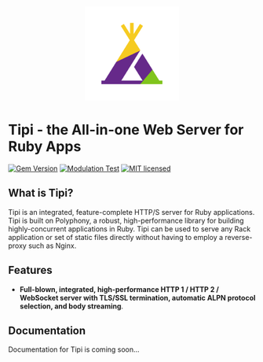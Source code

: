 <p align="center"><img src="docs/tipi-logo.png" /></p>

# Tipi - the All-in-one Web Server for Ruby Apps

[![Gem Version](https://badge.fury.io/rb/tipi.svg)](http://rubygems.org/gems/tipi)
[![Modulation Test](https://github.com/digital-fabric/tipi/workflows/Tests/badge.svg)](https://github.com/digital-fabric/tipi/actions?query=workflow%3ATests)
[![MIT licensed](https://img.shields.io/badge/license-MIT-blue.svg)](https://github.com/digital-fabric/tipi/blob/master/LICENSE)

## What is Tipi?

Tipi is an integrated, feature-complete HTTP/S server for Ruby applications.
Tipi is built on Polyphony, a robust, high-performance library for building
highly-concurrent applications in Ruby. Tipi can be used to serve any Rack
application or set of static files directly without having to employ a
reverse-proxy such as Nginx.

## Features

* **Full-blown, integrated, high-performance HTTP 1 / HTTP 2 / WebSocket server
  with TLS/SSL termination, automatic ALPN protocol selection, and body
  streaming**.

## Documentation

Documentation for Tipi is coming soon...
